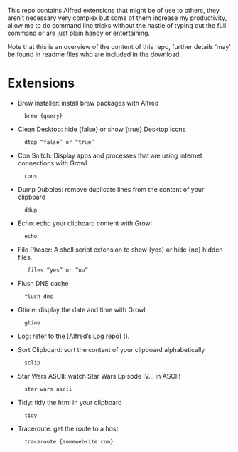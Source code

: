 This repo contains Alfred extensions that might be of use to others, they aren’t necessary very complex but some of them increase my productivity, allow me to do command line tricks without the hastle of typing out the full command or are just plain handy or entertaining.


Note that this is an overview of the content of this repo, further 
details ‘may’ be found in readme files who are included in the download.


Extensions
==========


- Brew Installer: install brew packages with Alfred

		brew {query}

- Clean Desktop: hide {false} or show {true} Desktop icons

		dtop “false” or “true”

- Con Snitch: Display apps and processes that are using internet connections with Growl

		cons

- Dump Dubbles: remove duplicate lines from the content of your clipboard

		ddup

- Echo: echo your clipboard content with Growl

		echo

- File Phaser: A shell script extension to show {yes} or hide {no} hidden files.

		.files “yes” or “no”

- Flush DNS cache

		flush dns

- Gtime: display the date and time with Growl

		gtime

- Log: refer to the [Alfred’s Log repo] ().

		

- Sort Clipboard: sort the content of your clipboard alphabetically 

		sclip

- Star Wars ASCII: watch Star Wars Episode IV… in ASCII!

		star wars ascii

- Tidy: tidy the html in your clipboard

		tidy

- Traceroute: get the route to a host

		traceroute {somewebsite.com}